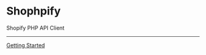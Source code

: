 # Shophpify
Shopify PHP API Client

---


[Getting Started](http://nickywoolf.com/2016/04/11/shophpify-shopify-php-api-client/)
